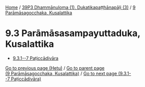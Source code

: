 
[Home](/) / [39P3 Dhammānuloma (1), Dukatikapaṭṭhānapāḷi (3)](../../39P3.md) / [9 Parāmāsagocchaka, Kusalattika](../9.md)

# 9.3 Parāmāsasampayuttaduka, Kusalattika

* [9.3.1--7 Paṭiccādivāra](9.3/9.3.1--7.md)

[Go to previous page (Hetu)](9.2/9.2.1--7/Paccayacatukka/Hetu.md) / [Go to parent page (9 Parāmāsagocchaka, Kusalattika)](../9.md) / [Go to next page (9.3.1--7 Paṭiccādivāra)](9.3/9.3.1--7.md)


